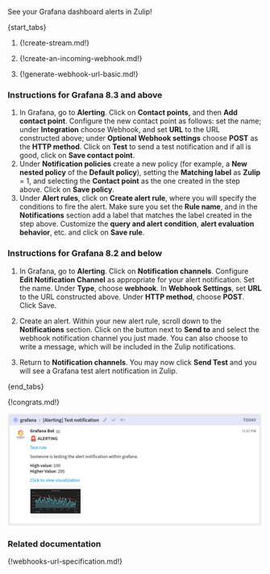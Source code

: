 See your Grafana dashboard alerts in Zulip!

{start_tabs}

1. {!create-stream.md!}

1. {!create-an-incoming-webhook.md!}

1. {!generate-webhook-url-basic.md!}

### Instructions for Grafana 8.3 and above

1. In Grafana, go to **Alerting**. Click on **Contact points**, and
   then **Add contact point**.  Configure the new contact point as
   follows: set the name; under **Integration** choose Webhook, and
   set **URL** to the URL constructed above; under **Optional Webhook
   settings** choose **POST** as the **HTTP method**.  Click on
   **Test** to send a test notification and if all is good, click on
   **Save contact point**.
1. Under **Notification policies** create a new policy (for example, a
   **New nested policy** of the **Default policy**), setting the
   **Matching label** as **Zulip** = 1, and selecting the **Contact
   point** as the one created in the step above. Click on **Save
   policy**.
1. Under **Alert rules**, click on **Create alert rule**, where you
   will specify the conditions to fire the alert. Make sure you set
   the **Rule name**, and in the **Notifications** section add a label
   that matches the label created in the step above. Customize the
   **query and alert condition**, **alert evaluation behavior**, etc.
   and click on **Save rule**.

### Instructions for Grafana 8.2 and below

1. In Grafana, go to **Alerting**. Click on **Notification channels**.
   Configure **Edit Notification Channel** as appropriate for your
   alert notification. Set the name. Under **Type**, choose **webhook**.
   In **Webhook Settings**, set **URL** to the URL constructed above.
   Under **HTTP method**, choose **POST**. Click Save.

1. Create an alert. Within your new alert rule, scroll down
   to the **Notifications** section. Click on the button next to **Send to**
   and select the webhook notification channel you just made. You can also
   choose to write a message, which will be included in the Zulip notifications.

1. Return to **Notification channels**. You may now click **Send Test** and
   you will see a Grafana test alert notification in Zulip.

{end_tabs}

{!congrats.md!}

![](/static/images/integrations/grafana/001.png)

### Related documentation

{!webhooks-url-specification.md!}
